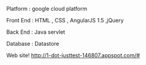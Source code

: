 Platform  : google cloud platform 

Front End : HTML , CSS , AngularJS 1.5 ,jQuery

Back  End : Java servlet

Database  : Datastore


Web site!
http://1-dot-justtest-146807.appspot.com/#


